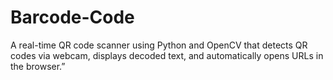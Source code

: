 # Barcode-Code
A real-time QR code scanner using Python and OpenCV that detects QR codes via webcam, displays decoded text, and automatically opens URLs in the browser.”
